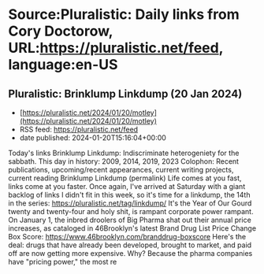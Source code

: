 # Source:Pluralistic: Daily links from Cory Doctorow, URL:https://pluralistic.net/feed, language:en-US

## Pluralistic: Brinklump Linkdump (20 Jan 2024)
 - [https://pluralistic.net/2024/01/20/motley](https://pluralistic.net/2024/01/20/motley)
 - RSS feed: https://pluralistic.net/feed
 - date published: 2024-01-20T15:16:04+00:00

Today's links Brinklump Linkdump: Indiscriminate heterogeniety for the sabbath. This day in history: 2009, 2014, 2019, 2023 Colophon: Recent publications, upcoming/recent appearances, current writing projects, current reading Brinklump Linkdump (permalink) Life comes at you fast, links come at you faster. Once again, I've arrived at Saturday with a giant backlog of links I didn't fit in this week, so it's time for a linkdump, the 14th in the series: https://pluralistic.net/tag/linkdump/ It's the Year of Our Gourd twenty and twenty-four and holy shit, is rampant corporate power rampant. On January 1, the inbred droolers of Big Pharma shat out their annual price increases, as cataloged in 46Brooklyn's latest Brand Drug List Price Change Box Score: https://www.46brooklyn.com/branddrug-boxscore Here's the deal: drugs that have already been developed, brought to market, and paid off are now getting more expensive. Why? Because the pharma companies have "pricing power," the most re


